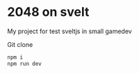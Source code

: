 # 2048 on svelt

My project for test sveltjs in small gamedev

Git clone

```bash
npm i
npm run dev
```
